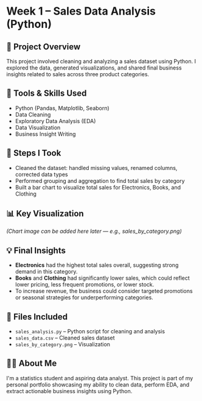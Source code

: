 # Week 1 – Sales Data Analysis (Python)

## 📌 Project Overview
This project involved cleaning and analyzing a sales dataset using Python. I explored the data, generated visualizations, and shared final business insights related to sales across three product categories.

## 🧰 Tools & Skills Used
- Python (Pandas, Matplotlib, Seaborn)
- Data Cleaning
- Exploratory Data Analysis (EDA)
- Data Visualization
- Business Insight Writing

## 🔧 Steps I Took
- Cleaned the dataset: handled missing values, renamed columns, corrected data types
- Performed grouping and aggregation to find total sales by category
- Built a bar chart to visualize total sales for Electronics, Books, and Clothing

## 📊 Key Visualization
*(Chart image can be added here later — e.g., sales_by_category.png)*

## 💡 Final Insights
- **Electronics** had the highest total sales overall, suggesting strong demand in this category.
- **Books** and **Clothing** had significantly lower sales, which could reflect lower pricing, less frequent promotions, or lower stock.
- To increase revenue, the business could consider targeted promotions or seasonal strategies for underperforming categories.

## 📁 Files Included
- `sales_analysis.py` – Python script for cleaning and analysis
- `sales_data.csv` – Cleaned sales dataset 
- `sales_by_category.png` – Visualization 

## 👩‍💻 About Me
I'm a statistics student and aspiring data analyst. This project is part of my personal portfolio showcasing my ability to clean data, perform EDA, and extract actionable business insights using Python.

